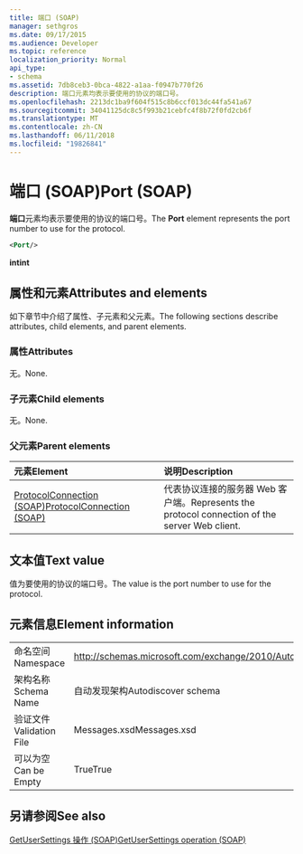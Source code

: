 ```yaml
---
title: 端口 (SOAP)
manager: sethgros
ms.date: 09/17/2015
ms.audience: Developer
ms.topic: reference
localization_priority: Normal
api_type:
- schema
ms.assetid: 7db8ceb3-0bca-4822-a1aa-f0947b770f26
description: 端口元素均表示要使用的协议的端口号。
ms.openlocfilehash: 2213dc1ba9f604f515c8b6ccf013dc44fa541a67
ms.sourcegitcommit: 34041125dc8c5f993b21cebfc4f8b72f0fd2cb6f
ms.translationtype: MT
ms.contentlocale: zh-CN
ms.lasthandoff: 06/11/2018
ms.locfileid: "19826841"
---
```

# <a name="port-soap"></a><span data-ttu-id="8b247-103">端口 (SOAP)</span><span class="sxs-lookup"><span data-stu-id="8b247-103">Port (SOAP)</span></span>

<span data-ttu-id="8b247-104">**端口**元素均表示要使用的协议的端口号。</span><span class="sxs-lookup"><span data-stu-id="8b247-104">The **Port** element represents the port number to use for the protocol.</span></span> 
  
```XML
<Port/>
```

 <span data-ttu-id="8b247-105">**int**</span><span class="sxs-lookup"><span data-stu-id="8b247-105">**int**</span></span>
## <a name="attributes-and-elements"></a><span data-ttu-id="8b247-106">属性和元素</span><span class="sxs-lookup"><span data-stu-id="8b247-106">Attributes and elements</span></span>

<span data-ttu-id="8b247-107">如下章节中介绍了属性、子元素和父元素。</span><span class="sxs-lookup"><span data-stu-id="8b247-107">The following sections describe attributes, child elements, and parent elements.</span></span>
  
### <a name="attributes"></a><span data-ttu-id="8b247-108">属性</span><span class="sxs-lookup"><span data-stu-id="8b247-108">Attributes</span></span>

<span data-ttu-id="8b247-109">无。</span><span class="sxs-lookup"><span data-stu-id="8b247-109">None.</span></span>
  
### <a name="child-elements"></a><span data-ttu-id="8b247-110">子元素</span><span class="sxs-lookup"><span data-stu-id="8b247-110">Child elements</span></span>

<span data-ttu-id="8b247-111">无。</span><span class="sxs-lookup"><span data-stu-id="8b247-111">None.</span></span>
  
### <a name="parent-elements"></a><span data-ttu-id="8b247-112">父元素</span><span class="sxs-lookup"><span data-stu-id="8b247-112">Parent elements</span></span>

|<span data-ttu-id="8b247-113">**元素**</span><span class="sxs-lookup"><span data-stu-id="8b247-113">**Element**</span></span>|<span data-ttu-id="8b247-114">**说明**</span><span class="sxs-lookup"><span data-stu-id="8b247-114">**Description**</span></span>|
|:-----|:-----|
|[<span data-ttu-id="8b247-115">ProtocolConnection (SOAP)</span><span class="sxs-lookup"><span data-stu-id="8b247-115">ProtocolConnection (SOAP)</span></span>](protocolconnection-soap.md) <br/> |<span data-ttu-id="8b247-116">代表协议连接的服务器 Web 客户端。</span><span class="sxs-lookup"><span data-stu-id="8b247-116">Represents the protocol connection of the server Web client.</span></span>  <br/> |
   
## <a name="text-value"></a><span data-ttu-id="8b247-117">文本值</span><span class="sxs-lookup"><span data-stu-id="8b247-117">Text value</span></span>

<span data-ttu-id="8b247-118">值为要使用的协议的端口号。</span><span class="sxs-lookup"><span data-stu-id="8b247-118">The value is the port number to use for the protocol.</span></span>
  
## <a name="element-information"></a><span data-ttu-id="8b247-119">元素信息</span><span class="sxs-lookup"><span data-stu-id="8b247-119">Element information</span></span>

|||
|:-----|:-----|
|<span data-ttu-id="8b247-120">命名空间</span><span class="sxs-lookup"><span data-stu-id="8b247-120">Namespace</span></span>  <br/> |http://schemas.microsoft.com/exchange/2010/Autodiscover  <br/> |
|<span data-ttu-id="8b247-121">架构名称</span><span class="sxs-lookup"><span data-stu-id="8b247-121">Schema Name</span></span>  <br/> |<span data-ttu-id="8b247-122">自动发现架构</span><span class="sxs-lookup"><span data-stu-id="8b247-122">Autodiscover schema</span></span>  <br/> |
|<span data-ttu-id="8b247-123">验证文件</span><span class="sxs-lookup"><span data-stu-id="8b247-123">Validation File</span></span>  <br/> |<span data-ttu-id="8b247-124">Messages.xsd</span><span class="sxs-lookup"><span data-stu-id="8b247-124">Messages.xsd</span></span>  <br/> |
|<span data-ttu-id="8b247-125">可以为空</span><span class="sxs-lookup"><span data-stu-id="8b247-125">Can be Empty</span></span>  <br/> |<span data-ttu-id="8b247-126">True</span><span class="sxs-lookup"><span data-stu-id="8b247-126">True</span></span>  <br/> |
   
## <a name="see-also"></a><span data-ttu-id="8b247-127">另请参阅</span><span class="sxs-lookup"><span data-stu-id="8b247-127">See also</span></span>



[<span data-ttu-id="8b247-128">GetUserSettings 操作 (SOAP)</span><span class="sxs-lookup"><span data-stu-id="8b247-128">GetUserSettings operation (SOAP)</span></span>](getusersettings-operation-soap.md)

